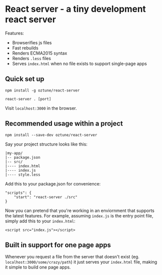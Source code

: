 # React server - a tiny development react server

Features:
- Browserifies js files
- Fast rebuilds
- Renders ECMA2015 syntax
- Renders `.less` files
- Serves `index.html` when no file exists to support single-page apps

## Quick set up

```
npm install -g oztune/react-server
```

```
react-server . [port]
```

Visit `localhost:3000` in the browser.

## Recommended usage within a project

```
npm install --save-dev oztune/react-server
```

Say your project structure looks like this:

    |my-app/
    |-- package.json
    |-- src/
    |---- index.html
    |---- index.js
    |---- style.less
    
Add this to your package.json for convenience:

    "scripts": {
        "start": "react-server ./src"
    }

Now you can pretend that you're working in an enviornment that supports the latest features. For example, assuming `index.js` is the entry point file, simply add this to your `index.html`:

    <script src="index.js"></script>
    
## Built in support for one page apps

Whenever you request a file from the server that doesn't exist (eg. `localhost:3000/some/crazy/path`) it just serves your `index.html` file, making it simple to build one page apps.
